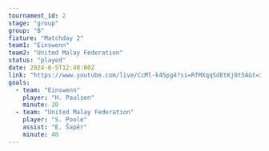 ```yaml
---
tournament_id: 2
stage: "group"
group: "B"
fixture: "Matchday 2"
team1: "Einswenn"
team2: "United Malay Federation"
status: "played"
date: 2024-8-5T12:40:00Z
link: "https://www.youtube.com/live/CcMl-k45pg4?si=RfMXqqSdEtKj0t5A&t=3146"
goals:
  - team: "Einswenn"
    player: "H. Paulsen"
    minute: 20
  - team: "United Malay Federation"
    player: "S. Poole"
    assist: "E. Šapêr"
    minute: 40
---
```

